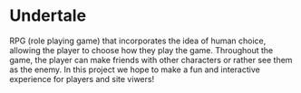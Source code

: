 # Undertale 
RPG (role playing game) that incorporates the idea of human choice, allowing the player to choose how they play the game. Throughout the game, the player can make friends with other characters or rather see them as the enemy. In this project we hope to make a fun and interactive experience for players and site viwers! 
